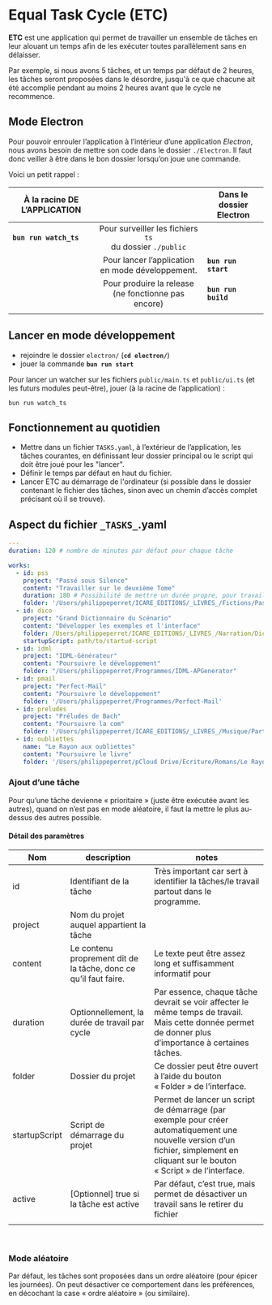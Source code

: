 # Equal Task Cycle (ETC) 

**ETC** est une application qui permet de travailler un ensemble de tâches en leur alouant un temps afin de les exécuter toutes parallèlement sans en délaisser.

Par exemple, si nous avons 5 tâches, et un temps par défaut de 2 heures, les tâches seront proposées dans le désordre, jusqu'à ce que chacune ait été accomplie pendant au moins 2 heures avant que le cycle ne recommence.

## Mode Electron

Pour pouvoir enrouler l’application à l’intérieur d’une application *Electron*, nous avons besoin de mettre son code dans le dossier `./Electron`. Il faut donc veiller à être dans le bon dossier lorsqu’on joue une commande.

Voici un petit rappel :

| À la racine DE L’APPLICATION |                                                              | Dans le dossier Electron |
| ---------------------------- | :----------------------------------------------------------: | ------------------------ |
| **`bun run watch_ts`**       | Pour surveiller les fichiers `ts`<br />du dossier `./public` |                          |
|                              |       Pour lancer l’application en mode développement.       | **`bun run start`**      |
|                              |   Pour produire la release<br />(ne fonctionne pas encore)   | **`bun run build`**      |
|                              |                                                              |                          |



## Lancer en mode développement

* rejoindre le dossier `electron/` (**`cd electron/`**)
* jouer la commande **`bun run start`**

Pour lancer un watcher sur les fichiers `public/main.ts` et `public/ui.ts` (et les futurs modules peut-être), jouer (à la racine de l’application) : 

~~~shell
bun run watch_ts
~~~



## Fonctionnement au quotidien

* Mettre dans un fichier `TASKS.yaml`, à l’extérieur de l’application, les tâches courantes, en définissant leur dossier principal ou le script qui doit être joué pour les "lancer".
* Définir le temps par défaut en haut du fichier.
* Lancer ETC au démarrage de l'ordinateur (si possible dans le dossier contenant le fichier des tâches, sinon avec un chemin d’accès complet précisant où il se trouve).

## Aspect du fichier `_TASKS_`.yaml

~~~yaml
---
duration: 120 # nombre de minutes par défaut pour chaque tâche

works:
  - id: pss
    project: "Passé sous Silence"
    content: "Travailler sur le deuxième Tome"
    duration: 180 # Possibilité de mettre un durée propre, pour travail + ou - une tâche
    folder: '/Users/philippeperret/ICARE_EDITIONS/_LIVRES_/Fictions/Passé sous silence'
  - id: dico
    project: "Grand Dictionnaire du Scénario"
    content: "Développer les exemples et l'interface"
    folder: /Users/philippeperret/ICARE_EDITIONS/_LIVRES_/Narration/Dictionnaire
    startupScript: path/to/startud-script
  - id: idml
    project: "IDML-Générateur"
    content: "Poursuivre le développement"
    folder: "/Users/philippeperret/Programmes/IDML-APGenerator"
  - id: pmail
    project: "Perfect-Mail"
    content: "Poursuivre le développement"
    folder: '/Users/philippeperret/Programmes/Perfect-Mail'
  - id: preludes
    project: "Préludes de Bach"
    content: "Poursuivre la com"
    folder: '/Users/philippeperret/ICARE_EDITIONS/_LIVRES_/Musique/Partitions/Recueils/Les plus beaux préludes de Bach'
  - id: oubliettes
    name: "Le Rayon aux oubliettes"
    content: "Poursuivre le livre"
    folder: '/Users/philippeperret/pCloud Drive/Ecriture/Romans/Le Rayon aux oubliettes'


~~~

### Ajout d’une tâche

Pour qu’une tâche devienne « prioritaire » (juste être exécutée avant les autres), quand on n’est pas en mode aléatoire, il faut la mettre le plus au-dessus des autres possible.

#### Détail des paramètres

| Nom           | description                                                  | notes                                                        |
| ------------- | ------------------------------------------------------------ | ------------------------------------------------------------ |
| id            | Identifiant de la tâche                                      | Très important car sert à identifier la tâches/le travail partout dans le programme. |
| project       | Nom du projet auquel appartient la tâche                     |                                                              |
| content       | Le contenu proprement dit de la tâche, donc ce qu’il faut faire. | Le texte peut être assez long et suffisamment informatif pour |
| duration      | Optionnellement, la durée de travail par cycle               | Par essence, chaque tâche devrait se voir affecter le même temps de travail. Mais cette donnée permet de donner plus d’importance à certaines tâches. |
| folder        | Dossier du projet                                            | Ce dossier peut être ouvert à l’aide du bouton « Folder » de l’interface. |
| startupScript | Script de démarrage du projet                                | Permet de lancer un script de démarrage (par exemple pour créer automatiquement une nouvelle version d’un fichier, simplement en cliquant sur le bouton « Script » de l’interface. |
| active        | [Optionnel] true si la tâche est active                      | Par défaut, c’est true, mais permet de désactiver un travail sans le retirer du fichier |
|               |                                                              |                                                              |

​	

### Mode aléatoire

Par défaut, les tâches sont proposées dans un ordre aléatoire (pour épicer les journées). On peut désactiver ce comportement dans les préférences, en décochant la case « ordre aléatoire » (ou similaire).
